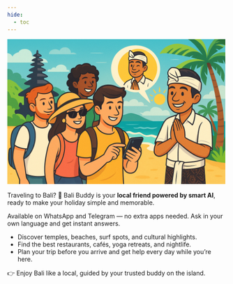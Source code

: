 ```yaml
---
hide:
  - toc
---
```


<img src="/assets/logos/tourist_logo.png" alt="Bali Buddy Logo" width="500">

Traveling to Bali? 🌴 Bali Buddy is your **local friend powered by smart AI**, ready to make your holiday simple and memorable.  

Available on WhatsApp and Telegram — no extra apps needed. Ask in your own language and get instant answers.  

- Discover temples, beaches, surf spots, and cultural highlights.  
- Find the best restaurants, cafés, yoga retreats, and nightlife.  
- Plan your trip before you arrive and get help every day while you’re here.  

👉 Enjoy Bali like a local, guided by your trusted buddy on the island.  
